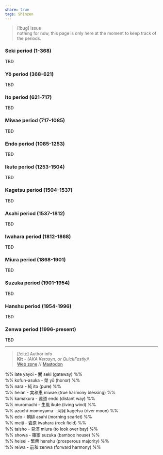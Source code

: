 ```yaml
---  
share: true  
tags: Shinzen  
---  
```

> [!bug] Issue  
> nothing for now, this page is only here at the moment to keep track of the periods.  
  
### Seki period (1-368)  
  
TBD  
  
### Yō period (368-621)  
  
TBD  
  
### Ito period (621-717)  
  
TBD  
  
### Miwae period (717-1085)  
  
TBD  
  
### Endo period (1085-1253)  
  
TBD  
  
### Ikute period (1253-1504)  
  
TBD  
  
### Kagetsu period (1504-1537)  
  
TBD  
  
### Asahi period (1537-1812)  
  
TBD  
  
### Iwahara period (1812-1868)  
  
TBD  
  
### Miura period (1868-1901)  
  
TBD  
  
### Suzuka period (1901-1954)  
  
TBD  
  
### Hanshu period (1954-1996)  
  
TBD  
  
### Zenwa period (1996-present)  
  
TBD  
  
-----  
> [!cite] Author info  
> **Kit** - *(AKA Kerosyn, or QuickFastly)*\  
> [Web zone](https://kitabe.link) // [Mastodon](https://social.tripulse.net/@kit)  
  
%% late yayoi - 關 seki (gateway) %%  
%% kofun-asuka - 榮 yō (honor) %%  
%% nara - 純 ito (pure) %%  
%% heian - 実和恵 miwae (true harmony blessing) %%  
%% kamakura - 遠道 endo (distant way) %%  
%% muromachi - 生風 ikute (living wind) %%  
%% azuchi-momoyama - 河月 kagetsu (river moon) %%  
%% edo - 朝緋 asahi (morning scarlet) %%  
%% meiji - 岩原 iwahara (rock field) %%  
%% taisho - 見浦 miura (to look over bay) %%  
%% showa - 篠家 suzuka (bamboo house) %%  
%% heisei - 繁衆 hanshu (prosperous majority) %%  
%% reiwa - 前和 zenwa (forward harmony) %%